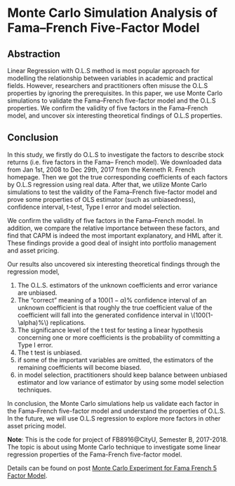 # Monte Carlo Simulation Analysis of Fama–French Five-Factor Model

## Abstraction

Linear Regression with O.L.S method is most popular approach for modelling the relationship between variables in academic and practical fields. However, researchers and practitioners often misuse the O.L.S properties by ignoring the prerequisites. In this paper, we use Monte Carlo simulations to validate the Fama–French five-factor model and the O.L.S properties. We confirm the validity of five factors in the Fama–French model, and uncover six interesting theoretical findings of O.L.S properties.

## Conclusion

In this study, we firstly do O.L.S to investigate the factors to describe stock returns (i.e. five factors in the Fama– French model). We downloaded data from Jan 1st, 2008 to Dec 29th, 2017 from the Kenneth R. French homepage. Then we got the true corresponding coefficients of each factors by O.L.S regression using real data. After that, we utilize Monte Carlo simulations to test the validity of the Fama–French five-factor model and prove some properties of OLS estimator (such as unbiasedness), confidence interval, t-test, Type I error and model selection.

We confirm the validity of five factors in the Fama–French model. In addition, we compare the relative importance between these factors, and find that CAPM is indeed the most important explanatory, and HML after it. These findings provide a good deal of insight into portfolio management and asset pricing.

Our results also uncovered six interesting theoretical findings through the regression model, 

1. The O.L.S. estimators of the unknown coefficients and error variance are unbiased. 
2. The “correct” meaning of a $100(1-\alpha)$% confidence interval of an unknown coefficient is that roughly the true coefficient value of the coefficient will fall into the generated confidence interval in \\(100(1-\alpha)%\\) replications.
3. The significance level of the t test for testing a linear hypothesis concerning one or more coefficients is the probability of committing a Type I error.
4. The t test is unbiased.
5. if some of the important variables are omitted, the estimators of the remaining coefficients will become biased.
6. in model selection, practitioners should keep balance between unbiased estimator and low variance of estimator by using some model selection techniques.

In conclusion, the Monte Carlo simulations help us validate each factor in the Fama–French five-factor model and understand the properties of O.L.S. In the future, we will use O.L.S regression to explore more factors in other asset pricing model.

**Note**: This is the code for project of FB8916@CityU, Semester B, 2017-2018. The topic is about using Monte Carlo technique to investigate some linear regression properties of the Fama-French five-factor model.


Details can be found on post [Monte Carlo Experiment for Fama French 5 Factor Model](http://blog.baoduge.com/MC_FF5/).
